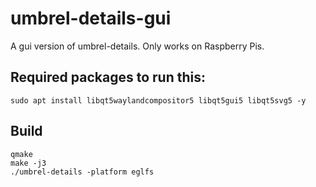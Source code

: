 # umbrel-details-gui

A gui version of umbrel-details. Only works on Raspberry Pis.

## Required packages to run this:

```
sudo apt install libqt5waylandcompositor5 libqt5gui5 libqt5svg5 -y
```

## Build

```
qmake
make -j3
./umbrel-details -platform eglfs
```
